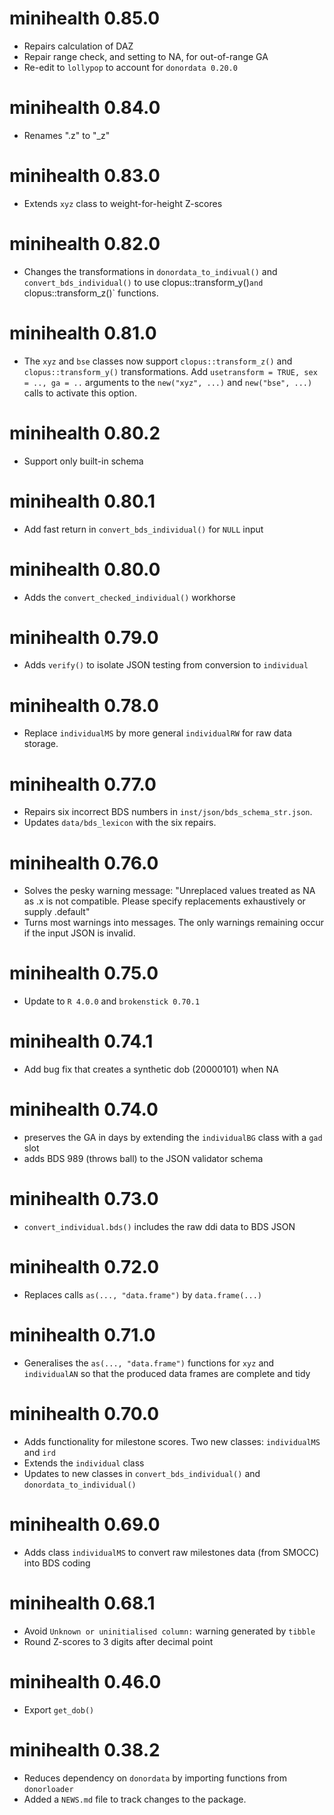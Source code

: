 # minihealth 0.85.0

* Repairs calculation of DAZ
* Repair range check, and setting to NA, for out-of-range GA
* Re-edit to `lollypop` to account for `donordata 0.20.0`

# minihealth 0.84.0

* Renames ".z" to "_z"

# minihealth 0.83.0 

* Extends `xyz` class to weight-for-height Z-scores

# minihealth 0.82.0 

* Changes the transformations in `donordata_to_indivual()` and 
`convert_bds_individual()` to use clopus::transform_y()` and 
`clopus::transform_z()` functions.

# minihealth 0.81.0 

* The `xyz` and `bse` classes now support `clopus::transform_z()` and  
`clopus::transform_y()` transformations. Add `usetransform = TRUE, sex = .., ga = ..`
arguments to the `new("xyz", ...)` and `new("bse", ...)` calls to activate this
option.

# minihealth 0.80.2 

* Support only built-in schema

# minihealth 0.80.1

* Add fast return in `convert_bds_individual()` for `NULL` input

# minihealth 0.80.0

* Adds the `convert_checked_individual()` workhorse

# minihealth 0.79.0

* Adds `verify()` to isolate JSON testing from conversion to `individual`

# minihealth 0.78.0

* Replace `individualMS` by more general `individualRW` for raw data storage.

# minihealth 0.77.0

* Repairs six incorrect BDS numbers in `inst/json/bds_schema_str.json`.
* Updates `data/bds_lexicon` with the six repairs.

# minihealth 0.76.0

* Solves the pesky warning message: "Unreplaced values treated as NA as .x is not compatible. Please specify replacements exhaustively or supply .default"
* Turns most warnings into messages. The only warnings remaining occur if the input JSON is invalid.

# minihealth 0.75.0

* Update to `R 4.0.0` and `brokenstick 0.70.1`

# minihealth 0.74.1

* Add bug fix that creates a synthetic dob (20000101) when NA

# minihealth 0.74.0

* preserves the GA in days by extending the `individualBG` class with a `gad` slot
* adds BDS 989 (throws ball) to the JSON validator schema

# minihealth 0.73.0

* `convert_individual.bds()` includes the raw ddi data to BDS JSON

# minihealth 0.72.0

* Replaces calls `as(..., "data.frame")` by `data.frame(...)`

# minihealth 0.71.0

* Generalises the `as(..., "data.frame")` functions for `xyz` and `individualAN` so that the produced data frames are complete and tidy

# minihealth 0.70.0

* Adds functionality for milestone scores. Two new classes: `individualMS` and `ird`
* Extends the `individual` class
* Updates to new classes in `convert_bds_individual()` and `donordata_to_individual()`

# minihealth 0.69.0

* Adds class `individualMS` to convert raw milestones data (from SMOCC) into BDS coding

# minihealth 0.68.1

* Avoid `Unknown or uninitialised column:` warning generated by `tibble`
* Round Z-scores to 3 digits after decimal point

# minihealth 0.46.0

* Export `get_dob()`

# minihealth 0.38.2

* Reduces dependency on `donordata` by importing functions from `donorloader`
* Added a `NEWS.md` file to track changes to the package.

